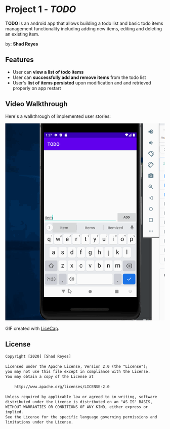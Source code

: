 # Project 1 - *TODO*

**TODO** is an android app that allows building a todo list and basic todo items management functionality including adding new items, editing and deleting an existing item.

by: **Shad Reyes**



## Features



* User can **view a list of todo items**
* User can **successfully add and remove items** from the todo list
* User's **list of items persisted** upon modification and and retrieved properly on app restart

## Video Walkthrough

Here's a walkthrough of implemented user stories:

<img src='walkthrough.gif' title='Video Walkthrough' width='' alt='Video Walkthrough' />

GIF created with [LiceCap](http://www.cockos.com/licecap/).

## License

    Copyright [2020] [Shad Reyes]

    Licensed under the Apache License, Version 2.0 (the "License");
    you may not use this file except in compliance with the License.
    You may obtain a copy of the License at

        http://www.apache.org/licenses/LICENSE-2.0

    Unless required by applicable law or agreed to in writing, software
    distributed under the License is distributed on an "AS IS" BASIS,
    WITHOUT WARRANTIES OR CONDITIONS OF ANY KIND, either express or implied.
    See the License for the specific language governing permissions and
    limitations under the License.
